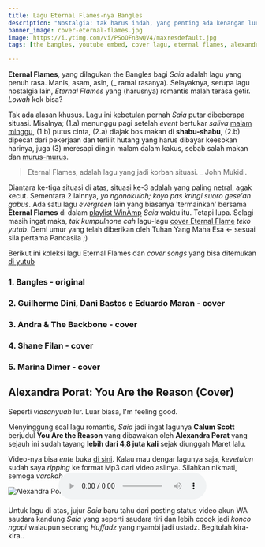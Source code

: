 ```yaml
---
title: Lagu Eternal Flames-nya Bangles
description: "Nostalgia: tak harus indah, yang penting ada kenangan lur!"
banner_image: cover-eternal-flames.jpg
image: https://i.ytimg.com/vi/PSoOFn3wQV4/maxresdefault.jpg
tags: [the bangles, youtube embed, cover lagu, eternal flames, alexandra porat, you are the reason]

---
```


**Eternal Flames**, yang dilagukan the Bangles bagi _Saia_ adalah lagu yang penuh rasa. Manis, asam, asin, (_ ramai rasanya). Selayaknya, serupa lagu nostalgia lain, _Eternal Flames_ yang (harusnya) romantis malah terasa getir. _Lowah_ kok bisa?<!--more-->

Tak ada alasan khusus. Lagu ini kebetulan pernah _Saia_ putar dibeberapa situasi. Misalnya; (1.a) menunggu pagi setelah _event_ bertukar _saliva_ [malam minggu](/2018/08/19/aplikasi-streaming-bola-eropa-paling-lengkap.html), (1.b) putus cinta, (2.a) diajak bos makan di **shabu-shabu**, (2.b) dipecat dari pekerjaan dan terlilit hutang yang harus dibayar keesokan harinya, juga (3) meresapi dingin malam dalam kakus, sebab salah makan dan [murus-murus](/2018/08/21/jangankan-criptocurrency-valas-saja-banyak-bangkrutnya.html).

> Eternal Flames, adalah lagu yang jadi korban situasi. _ John Mukidi.

Diantara ke-tiga situasi di atas, situasi ke-3 adalah yang paling netral, agak kecut. Sementara 2 lainnya, _yo ngonokulah; koyo pas kringi suoro gese'an gabus_. Ada satu lagu _evergreen_ lain yang biasanya 'termainkan' bersama **Eternal Flames** di dalam [playlist WinAmp](/2018/08/29/audio-player-html5-playlist.html) _Saia_ waktu itu. Tetapi lupa. Selagi masih ingat maka, _tak kumpulnone cah_ lagu-lagu [cover Eternal Flame](/2018/09/04/eternal-flames-bangles-nostalgia-apa.html) _teko yutub_. Demi umur yang telah diberikan oleh Tuhan Yang Maha Esa <- sesuai sila pertama Pancasila ;)

Berikut ini koleksi lagu Eternal Flames dan _cover songs_ yang bisa ditemukan [di yutub](https://www.youtube.com)

### 1. Bangles - original
<!--
{% include video id="PSoOFn3wQV4" provider="youtube" %}
-->
### 2. Guilherme Dini, Dani Bastos e Eduardo Maran - cover
<!--
{% include video id="ZBU6HnDwuz8" provider="youtube" %}
-->
### 3. Andra & The Backbone - cover
<!--
{% include video id="rOTJDoQdS9w" provider="youtube" %}
-->
### 4. Shane Filan - cover
<!--
{% include video id="sG4HXBuzXtk" provider="youtube" %}
-->
### 5. Marina Dimer - cover
<!--
{% include video id="l4pI-Lx3yl4" provider="youtube" %}
-->
## Alexandra Porat: You Are the Reason (Cover)

Seperti _viasanyuah_ lur. Luar biasa, I'm feeling good.

Menyinggung soal lagu romantis, _Saia_ jadi ingat lagunya **Calum Scott** berjudul **You Are the Reason** yang dibawakan oleh **Alexandra Porat** yang sejauh ini sudah tayang **lebih dari 4,8 juta kali** sejak diunggah Maret lalu.

Video-nya bisa _ente_ buka [di sini](https://www.youtube.com/watch?v=ezcdE4lPpq8). Kalau mau dengar lagunya saja, _kevetulan_ sudah saya _ripping_ ke format Mp3 dari video aslinya. Silahkan nikmati, semoga _varokah_.

![Alexandra Porat](https://i.ytimg.com/vi/ezcdE4lPpq8/hqdefault.jpg){: style="display:block;margin:0 auto"}

<audio style="display:block;margin:-60px auto 0px" title="You are the reason cover alexandra porat mp3" preload="metadata" controls="" loop=""><source src="/assets/audio/You_Are_The_Reason_(cover)_Alexandra_Porat.mp3" type="audio/mp3"/></audio>

Untuk lagu di atas, jujur _Saia_ baru tahu dari posting status video akun WA saudara kandung _Saia_ yang seperti saudara tiri dan lebih cocok jadi _konco ngopi_ walaupun seorang _Huffadz_ yang nyambi jadi ustadz. Begitulah kira-kira..
